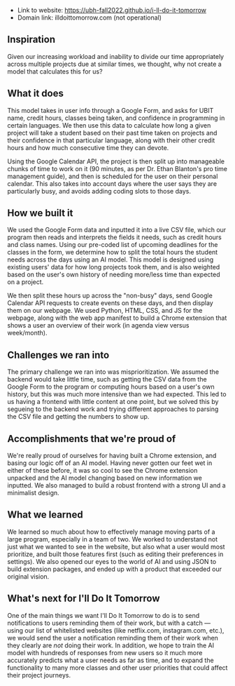 - Link to website: https://ubh-fall2022.github.io/i-ll-do-it-tomorrow
- Domain link: illdoittomorrow.com (not operational)

## Inspiration

Given our increasing workload and inability to divide our time appropriately across multiple projects due at similar times, we thought, why not create a model that calculates this for us?

## What it does

This model takes in user info through a Google Form, and asks for UBIT name, credit hours, classes being taken, and confidence in programming in certain languages. We then use this data to calculate how long a given project will take a student based on their past time taken on projects and their confidence in that particular language, along with their other credit hours and how much consecutive time they can devote.

Using the Google Calendar API, the project is then split up into manageable chunks of time to work on it (90 minutes, as per Dr. Ethan Blanton's pro time management guide), and then is scheduled for the user on their personal calendar. This also takes into account days where the user says they are particularly busy, and avoids adding coding slots to those days.

## How we built it

We used the Google Form data and inputted it into a live CSV file, which our program then reads and interprets the fields it needs, such as credit hours and class names. Using our pre-coded list of upcoming deadlines for the classes in the form, we determine how to split the total hours the student needs across the days using an AI model. This model is designed using existing users' data for how long projects took them, and is also weighted based on the user's own history of needing more/less time than expected on a project.

We then split these hours up across the "non-busy" days, send Google Calendar API requests to create events on these days, and then display them on our webpage. We used Python, HTML, CSS, and JS for the webpage, along with the web app manifest to build a Chrome extension that shows a user an overview of their work (in agenda view versus week/month).

## Challenges we ran into

The primary challenge we ran into was misprioritization. We assumed the backend would take little time, such as getting the CSV data from the Google Form to the program or computing hours based on a user's own history, but this was much more intensive than we had expected. This led to us having a frontend with little content at one point, but we solved this by segueing to the backend work and trying different approaches to parsing the CSV file and getting the numbers to show up.

## Accomplishments that we're proud of

We're really proud of ourselves for having built a Chrome extension, and basing our logic off of an AI model. Having never gotten our feet wet in either of these before, it was so cool to see the Chrome extension unpacked and the AI model changing based on new information we inputted. We also managed to build a robust frontend with a strong UI and a minimalist design.

## What we learned

We learned so much about how to effectively manage moving parts of a large program, especially in a team of two. We worked to understand not just what we wanted to see in the website, but also what a user would most prioritize, and built those features first (such as editing their preferences in settings). We also opened our eyes to the world of AI and using JSON to build extension packages, and ended up with a product that exceeded our original vision.

## What's next for I'll Do It Tomorrow

One of the main things we want I'll Do It Tomorrow to do is to send notifications to users reminding them of their work, but with a catch — using our list of whitelisted websites (like netflix.com, instagram.com, etc.), we would send the user a notification reminding them of their work when they clearly are _not_ doing their work. In addition, we hope to train the AI model with hundreds of responses from new users so it much more accurately predicts what a user needs as far as time, and to expand the functionality to many more classes and other user priorities that could affect their project journeys.
